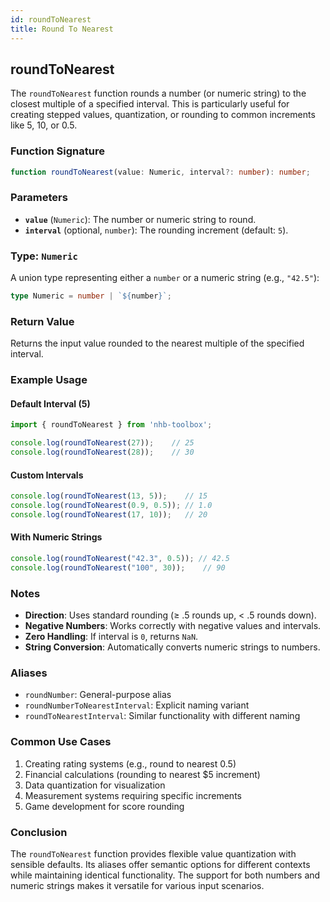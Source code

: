 ```yaml
---
id: roundToNearest  
title: Round To Nearest  
---
```


## roundToNearest  

The `roundToNearest` function rounds a number (or numeric string) to the closest multiple of a specified interval. This is particularly useful for creating stepped values, quantization, or rounding to common increments like 5, 10, or 0.5.

### Function Signature  

```typescript
function roundToNearest(value: Numeric, interval?: number): number;
```

### Parameters  

- **`value`** (`Numeric`): The number or numeric string to round.  
- **`interval`** (optional, `number`): The rounding increment (default: `5`).  

### Type: `Numeric`  

A union type representing either a `number` or a numeric string (e.g., `"42.5"`):  

```typescript
type Numeric = number | `${number}`;
```

### Return Value  

Returns the input value rounded to the nearest multiple of the specified interval.  

### Example Usage  

#### Default Interval (5)  

```typescript
import { roundToNearest } from 'nhb-toolbox';

console.log(roundToNearest(27));    // 25
console.log(roundToNearest(28));    // 30
```

#### Custom Intervals  

```typescript
console.log(roundToNearest(13, 5));    // 15
console.log(roundToNearest(0.9, 0.5)); // 1.0
console.log(roundToNearest(17, 10));   // 20
```

#### With Numeric Strings  

```typescript
console.log(roundToNearest("42.3", 0.5)); // 42.5
console.log(roundToNearest("100", 30));    // 90
```

### Notes  

- **Direction**: Uses standard rounding (≥ .5 rounds up, < .5 rounds down).  
- **Negative Numbers**: Works correctly with negative values and intervals.  
- **Zero Handling**: If interval is `0`, returns `NaN`.  
- **String Conversion**: Automatically converts numeric strings to numbers.  

### Aliases  

- `roundNumber`: General-purpose alias  
- `roundNumberToNearestInterval`: Explicit naming variant  
- `roundToNearestInterval`: Similar functionality with different naming  

### Common Use Cases  

1. Creating rating systems (e.g., round to nearest 0.5)  
2. Financial calculations (rounding to nearest $5 increment)  
3. Data quantization for visualization  
4. Measurement systems requiring specific increments  
5. Game development for score rounding  

### Conclusion  

The `roundToNearest` function provides flexible value quantization with sensible defaults. Its aliases offer semantic options for different contexts while maintaining identical functionality. The support for both numbers and numeric strings makes it versatile for various input scenarios.
